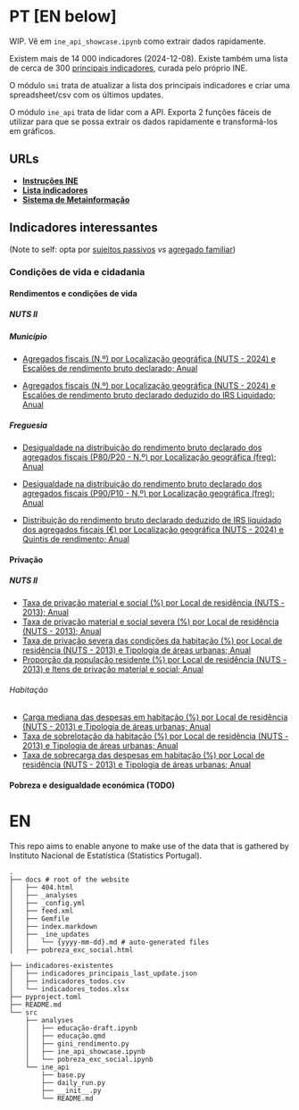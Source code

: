 # PT [EN below]

WIP.
Vê em `ine_api_showcase.ipynb` como extrair dados rapidamente.

Existem mais de 14 000 indicadores (2024-12-08). Existe também uma lista de cerca de 300 [principais indicadores](https://www.ine.pt/xportal/xmain?xpid=INE&xpgid=ine_princindic), curada pelo próprio INE.

O módulo `smi` trata de atualizar a lista dos principais indicadores e criar uma spreadsheet/csv com os últimos updates.

O módulo `ine_api` trata de lidar com a API. Exporta 2 funções fáceis de utilizar para que se possa extrair os dados rapidamente e transformá-los em gráficos.

## URLs

- [__Instruções INE__](https://www.ine.pt/xportal/xmain?xpid=INE&xpgid=ine_api&INST=322751522&xlang=pt)
- [__Lista indicadores__](https://www.ine.pt/xportal/xmain?xpid=INE&xpgid=ine_base_dados&contexto=bd&selTab=tab2&xlang=pt)
- [__Sistema de Metainformação__](https://smi.ine.pt/)

## Indicadores interessantes

(Note to self: opta por [sujeitos passivos](https://smi.ine.pt/Conceito/Detalhes/10864) _vs_ [agregado familiar](https://smi.ine.pt/Conceito/Detalhes/1474))

### Condições de vida e cidadania

#### Rendimentos e condições de vida

##### NUTS II

##### Município

- [Agregados fiscais (N.º) por Localização geográfica (NUTS - 2024) e Escalões de rendimento bruto declarado; Anual](https://www.ine.pt/xportal/xmain?xpid=INE&xpgid=ine_indicadores&indOcorrCod=0012673&contexto=bd&selTab=tab2)

- [Agregados fiscais (N.º) por Localização geográfica (NUTS - 2024) e Escalões de rendimento bruto declarado deduzido do IRS Liquidado; Anual](https://www.ine.pt/xportal/xmain?xpid=INE&xpgid=ine_indicadores&indOcorrCod=0012742&contexto=bd&selTab=tab2)

##### Freguesia

- [Desigualdade na distribuição do rendimento bruto declarado dos agregados fiscais (P80/P20 - N.º) por Localização geográfica (freg); Anual](https://www.ine.pt/xportal/xmain?xpid=INE&xpgid=ine_indicadores&indOcorrCod=0012716&contexto=bd&selTab=tab2)
- [Desigualdade na distribuição do rendimento bruto declarado dos agregados fiscais (P90/P10 - N.º) por Localização geográfica (freg); Anual](https://www.ine.pt/xportal/xmain?xpid=INE&xpgid=ine_indicadores&indOcorrCod=0012717&contexto=bd&selTab=tab2)

- [Distribuição do rendimento bruto declarado deduzido de IRS liquidado dos agregados fiscais (€) por Localização geográfica (NUTS - 2024) e Quintis de rendimento; Anual](https://www.ine.pt/xportal/xmain?xpid=INE&xpgid=ine_indicadores&indOcorrCod=0012743&contexto=bd&selTab=tab2)

#### Privação

##### NUTS II

- [Taxa de privação material e social (%) por Local de residência (NUTS - 2013); Anual](https://www.ine.pt/xportal/xmain?xpid=INE&xpgid=ine_indicadores&indOcorrCod=0011593&contexto=bd&selTab=tab2)
- [Taxa de privação material e social severa (%) por Local de residência (NUTS - 2013); Anual](https://www.ine.pt/xportal/xmain?xpid=INE&xpgid=ine_indicadores&indOcorrCod=0011594&contexto=bd&selTab=tab2)
- [Taxa de privação severa das condições da habitação (%) por Local de residência (NUTS - 2013) e Tipologia de áreas urbanas; Anual](https://www.ine.pt/xportal/xmain?xpid=INE&xpgid=ine_indicadores&indOcorrCod=0006259&contexto=bd&selTab=tab2)
- [Proporção da população residente (%) por Local de residência (NUTS - 2013) e Itens de privação material e social; Anual](https://www.ine.pt/xportal/xmain?xpid=INE&xpgid=ine_indicadores&indOcorrCod=0011731&contexto=bd&selTab=tab2)

###### Habitação

- [Carga mediana das despesas em habitação (%) por Local de residência (NUTS - 2013) e Tipologia de áreas urbanas; Anual](https://www.ine.pt/xportal/xmain?xpid=INE&xpgid=ine_indicadores&indOcorrCod=0006256&contexto=bd&selTab=tab2)
- [Taxa de sobrelotação da habitação (%) por Local de residência (NUTS - 2013) e Tipologia de áreas urbanas; Anual](https://www.ine.pt/xportal/xmain?xpid=INE&xpgid=ine_indicadores&indOcorrCod=0006261&contexto=bd&selTab=tab2)
- [Taxa de sobrecarga das despesas em habitação (%) por Local de residência (NUTS - 2013) e Tipologia de áreas urbanas; Anual](https://www.ine.pt/xportal/xmain?xpid=INE&xpgid=ine_indicadores&indOcorrCod=0006260&contexto=bd&selTab=tab2)

#### Pobreza e desigualdade económica (TODO)

# EN
This repo aims to enable anyone to make use of the data that is gathered by Instituto Nacional de Estatística (Statistics Portugal). 

```
.
├── docs # root of the website
│   ├── 404.html
│   ├── _analyses
│   ├── _config.yml
│   ├── feed.xml
│   ├── Gemfile
│   ├── index.markdown
│   ├── _ine_updates
│   │   └── {yyyy-mm-dd}.md # auto-generated files
│   ├── pobreza_exc_social.html

├── indicadores-existentes
│   ├── indicadores_principais_last_update.json
│   ├── indicadores_todos.csv
│   └── indicadores_todos.xlsx
├── pyproject.toml
├── README.md
└── src
    ├── analyses
    │   ├── educação-draft.ipynb
    │   ├── educação.qmd
    │   ├── gini_rendimento.py
    │   ├── ine_api_showcase.ipynb
    │   └── pobreza_exc_social.ipynb
    └── ine_api
        ├── base.py
        ├── daily_run.py
        ├── __init__.py
        └── README.md

```